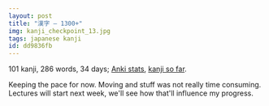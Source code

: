 ```yaml
---
layout: post
title: "漢字 — 1300+"
img: kanji_checkpoint_13.jpg
tags: japanese kanji
id: dd9836fb
---
```


101 kanji, 286 words, 34 days; [Anki stats](static/img/blog/anki_stats_141015.png), [kanji so far](static/dl/kanji_checkpoint_13).

Keeping the pace for now. Moving and stuff was not really time consuming. Lectures will start next week, we'll see how that'll influence my progress.
